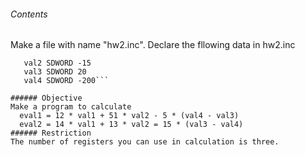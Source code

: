 ###### Contents
Make a file with name "hw2.inc". Declare the fllowing data in hw2.inc
```val1 SDWORD 8
   val2 SDWORD -15
   val3 SDWORD 20
   val4 SDWORD -200```

###### Objective
Make a program to calculate
  eval1 = 12 * val1 + 51 * val2 - 5 * (val4 - val3)
  eval2 = 14 * val1 + 13 * val2 = 15 * (val3 - val4)
###### Restriction
The number of registers you can use in calculation is three.
